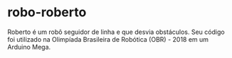 # robo-roberto
Roberto é um robô seguidor de linha e que desvia obstáculos. Seu código foi utilizado na Olimpíada Brasileira de Robótica (OBR) - 2018 em um Arduino Mega. 

